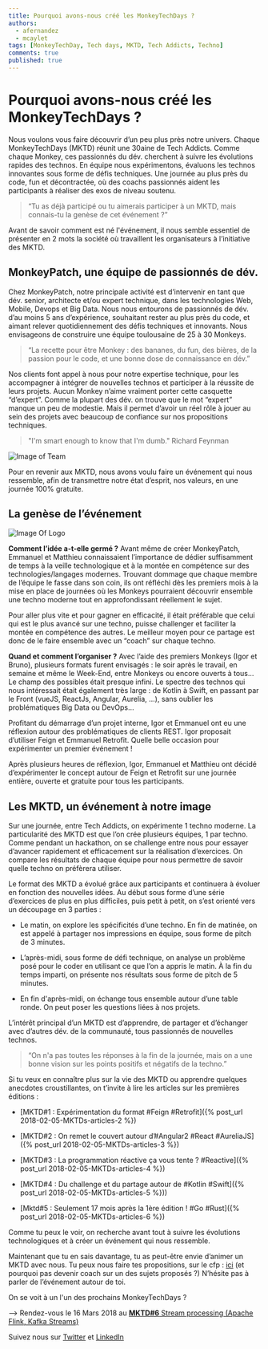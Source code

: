 ```yaml
---
title: Pourquoi avons-nous créé les MonkeyTechDays ?
authors: 
  - afernandez
  - mcaylet
tags: [MonkeyTechDay, Tech days, MKTD, Tech Addicts, Techno]
comments: true
published: true
---
```


# Pourquoi avons-nous créé les MonkeyTechDays ?


Nous voulons vous faire découvrir d’un peu plus près notre univers. Chaque MonkeyTechDays (MKTD) réunit une 30aine de Tech Addicts. Comme chaque Monkey, ces passionnés du dév. cherchent à suivre les évolutions rapides des technos. En équipe nous expérimentons, évaluons les technos innovantes sous forme de défis techniques. Une journée au plus près du code, fun et décontractée, où des coachs passionnés aident les participants à réaliser des exos de niveau soutenu.

<!--more-->

> “Tu as déjà participé ou tu aimerais participer à un MKTD, mais connais-tu la genèse de cet événement ?” 

Avant de savoir comment est né l'événement, il nous semble essentiel de présenter en 2 mots la société où travaillent les organisateurs à l’initiative des MKTD.
## MonkeyPatch, une équipe de passionnés de dév.

Chez MonkeyPatch, notre principale activité est d’intervenir en tant que dév. senior, architecte et/ou expert technique, dans les technologies Web, Mobile, Devops et Big Data. 
Nous nous entourons de passionnés de dév. d’au moins 5 ans d’expérience, souhaitant rester au plus près du code, et aimant relever quotidiennement des défis techniques et innovants.
Nous envisageons de construire une équipe toulousaine de 25 à 30 Monkeys.

> “La recette pour être Monkey : des bananes, du fun, des bières, de la passion pour le code, et une bonne dose de connaissance en dév.”

Nos clients font appel à nous pour notre expertise technique, pour les accompagner à intégrer de nouvelles technos et participer à la réussite de leurs projets. Aucun Monkey n’aime vraiment porter cette casquette “d’expert”. Comme la plupart des dév. on trouve que le mot “expert” manque un peu de modestie. Mais il permet d’avoir un réel rôle à jouer au sein des projets avec beaucoup de confiance sur nos propositions techniques.

>"I'm smart enough to know that I'm dumb." Richard Feynman

![Image of Team](https://lh4.googleusercontent.com/m9C6QRsf0gGvHPc3xWSpliAC_aTPM4QlihbTE5ulbNP6COtfXLTtlzelSxrbWfCptkPx54jcvTDIDVWw3F2f=w1867-h903)


Pour en revenir aux MKTD, nous avons voulu faire un événement qui nous ressemble, afin de transmettre notre état d’esprit, nos valeurs, en une journée 100% gratuite.

## La genèse de l’événement 

![Image Of Logo](https://lh6.googleusercontent.com/GgdJfvyweMCN4_-Z3BjzSePmDZBKb55sDPnLwVEGjFPjFFdTQZICuOfn7QVQEy9G02YdMmmV09W7f1GxAm7P=w1867-h903)

**Comment l’idée a-t-elle germé ?**
Avant même de créer MonkeyPatch, Emmanuel et Matthieu connaissaient l’importance de dédier suffisamment de temps à la veille technologique et à la montée en compétence sur des technologies/langages modernes. 
Trouvant dommage que chaque membre de l’équipe le fasse dans son coin, ils ont réfléchi dès les premiers mois à la mise en place de journées où les Monkeys pourraient découvrir ensemble une techno moderne tout en approfondissant réellement le sujet. 

Pour aller plus vite et pour gagner en efficacité, il était préférable que celui qui est le plus avancé sur une techno, puisse challenger et faciliter la montée en compétence des autres.
Le meilleur moyen pour ce partage est donc de le faire ensemble avec un “coach” sur chaque techno. 

**Quand et comment l’organiser ?**
Avec l’aide des premiers Monkeys (Igor et Bruno), plusieurs formats furent envisagés : le soir après le travail, en semaine et même le Week-End, entre Monkeys ou encore ouverts à tous... Le champ des possibles était presque infini.
Le spectre des technos qui nous intéressait était également très large : de Kotlin à Swift, en passant par le Front (vueJS, ReactJs, Angular, Aurelia, ...), sans oublier les problématiques Big Data ou DevOps… 

Profitant du démarrage d’un projet interne, Igor et Emmanuel ont eu une réflexion autour des problématiques de clients REST. Igor proposait d’utiliser Feign et Emmanuel Retrofit. Quelle belle occasion pour expérimenter un premier événement !

Après plusieurs heures de réflexion, Igor, Emmanuel et Matthieu ont décidé d’expérimenter le concept autour de Feign et Retrofit sur une journée entière, ouverte et gratuite pour tous les participants.


## Les MKTD, un événement à notre image

Sur une journée, entre Tech Addicts, on expérimente 1 techno moderne. 
La particularité des MKTD est que l’on crée plusieurs équipes, 1 par techno. Comme pendant un hackathon, on se challenge entre nous pour essayer d’avancer rapidement et efficacement sur la réalisation d’exercices. On compare les résultats de chaque équipe pour nous permettre de savoir quelle techno on préfèrera utiliser.

Le format des MKTD a évolué grâce aux participants et continuera à évoluer en fonction des nouvelles idées. Au début sous forme d’une série d’exercices de plus en plus difficiles, puis petit à petit, on s’est orienté vers un découpage en 3 parties :

* Le matin, on explore les spécificités d’une techno. En fin de matinée, on est appelé à partager nos impressions en équipe, sous forme de pitch de 3 minutes.

* L’après-midi, sous forme de défi technique, on analyse un problème posé pour le coder en utilisant ce que l’on a appris le matin. À la fin du temps imparti, on présente nos résultats sous forme de pitch de 5 minutes.

* En fin d'après-midi, on échange tous ensemble autour d’une table ronde. On peut poser les questions liées à nos projets. 

L’intérêt principal d’un MKTD est d’apprendre, de partager et d’échanger avec d’autres dév. de la communauté, tous passionnés de nouvelles technos.

>“On n'a pas toutes les réponses à la fin de la journée, mais on a une bonne vision sur les points positifs et négatifs de la techno.”


Si tu veux en connaître plus sur la vie des MKTD ou apprendre quelques anecdotes croustillantes, on t’invite à lire les articles sur les premières éditions : 

* [MKTD#1 : Expérimentation du format #Feign #Retrofit]({% post_url 2018-02-05-MKTDs-articles-2 %}) 

* [MKTD#2 : On remet le couvert autour d’#Angular2 #React #AureliaJS]({% post_url 2018-02-05-MKTDs-articles-3 %})

* [MKTD#3 : La programmation réactive ça vous tente ? #Reactive]({% post_url 2018-02-05-MKTDs-articles-4 %})

* [MKTD#4 : Du challenge et du partage autour de #Kotlin #Swift]({% post_url 2018-02-05-MKTDs-articles-5 %})) 

* [Mktd#5 : Seulement 17 mois après la 1ère édition ! #Go #Rust]({% post_url 2018-02-05-MKTDs-articles-6 %})

Comme tu peux le voir, on recherche avant tout à suivre les évolutions technologiques et à créer un événement qui nous ressemble.

Maintenant que tu en sais davantage, tu as peut-être envie d’animer un MKTD avec nous. Tu peux nous faire tes propositions, sur le cfp : [ici](https://github.com/monkeytechdays/cfp/issues/new) (et pourquoi pas devenir coach sur un des sujets proposés ?)
N’hésite pas à parler de l’événement autour de toi.

On se voit à un l'un des prochains MonkeyTechDays ?


--> Rendez-vous le 16 Mars 2018 au [**MKTD#6** Stream processing (Apache Flink, Kafka Streams)](https://www.meetup.com/fr-FR/MonkeyTechDays/events/246514263/)

Suivez nous sur [Twitter](https://twitter.com/MonkeyPatch_io) et [LinkedIn](https://www.linkedin.com/company/monkeypatch-io/)
